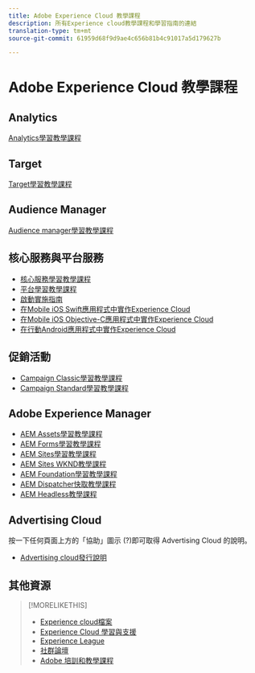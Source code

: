 ```yaml
---
title: Adobe Experience Cloud 教學課程
description: 所有Experience cloud教學課程和學習指南的連結
translation-type: tm+mt
source-git-commit: 61959d68f9d9ae4c656b81b4c91017a5d179627b

---
```



# Adobe Experience Cloud 教學課程

## Analytics

[Analytics學習教學課程](https://docs.adobe.com/content/help/en/analytics-learn/tutorials/overview.html)

## Target

[Target學習教學課程](https://docs.adobe.com/content/help/en/target-learn/tutorials/overview.html)

## Audience Manager

[Audience manager學習教學課程](https://docs.adobe.com/content/help/en/audience-manager-learn/tutorials/overview.html)

## 核心服務與平台服務

* [核心服務學習教學課程](https://docs.adobe.com/content/help/en/core-services-learn/tutorials/overview.html)
* [平台學習教學課程](https://docs.adobe.com/content/help/en/platform-learn/tutorials/overview.html)
* [啟動實施指南](https://docs.adobe.com/content/help/en/experience-cloud/implementing-in-websites-with-launch/index.html)
* [在Mobile iOS Swift應用程式中實作Experience Cloud](https://docs.adobe.com/content/help/en/experience-cloud/implementing-in-mobile-ios-swift-apps-with-launch/index.html)
* [在Mobile iOS Objective-C應用程式中實作Experience Cloud](https://docs.adobe.com/content/help/en/experience-cloud/implementing-in-mobile-ios-objective-c-apps-with-launch/index.html)
* [在行動Android應用程式中實作Experience Cloud](https://docs.adobe.com/content/help/en/experience-cloud/implementing-in-mobile-android-apps-with-launch/index.html)

## 促銷活動

* [Campaign Classic學習教學課程](https://docs.adobe.com/content/help/en/campaign-learn/campaign-classic-tutorials/overview.html)
* [Campaign Standard學習教學課程](https://docs.adobe.com/content/help/en/campaign-learn/campaign-standard-tutorials/overview.html)

## Adobe Experience Manager

* [AEM Assets學習教學課程](https://docs.adobe.com/content/help/en/experience-manager-learn/assets/overview.html)
* [AEM Forms學習教學課程](https://docs.adobe.com/content/help/en/experience-manager-learn/forms/overview.html)
* [AEM Sites學習教學課程](https://docs.adobe.com/content/help/en/experience-manager-learn/sites/overview.html)
* [AEM Sites WKND教學課程](https://docs.adobe.com/content/help/en/experience-manager-learn/getting-started-wknd-tutorial-develop/overview.html)
* [AEM Foundation學習教學課程](https://docs.adobe.com/content/help/en/experience-manager-learn/assets/overview.html)
* [AEM Dispatcher快取教學課程](https://docs.adobe.com/content/help/en/experience-manager-learn/dispatcher-tutorial/overview.html)
* [AEM Headless教學課程](https://docs.adobe.com/content/help/en/experience-manager-learn/getting-started-with-aem-headless/overview.html)

## Advertising Cloud

按一下任何頁面上方的「協助」圖示 (?)即可取得 Advertising Cloud 的說明。

* [Advertising cloud發行說明](https://docs.adobe.com/content/help/en/release-notes/experience-cloud/current.html#adcloud)

## 其他資源

> [!MORELIKETHIS]
>
>* [Experience cloud檔案](https://docs.adobe.com/content/help/en/experience-cloud/user-guides/home.html)
>* [Experience Cloud 學習與支援](https://helpx.adobe.com/support/experience-cloud.html)
>* [Experience League](https://experienceleague.adobe.com/)
>* [社群論壇](https://forums.adobe.com/community/experience-cloud/)
>* [Adobe 培訓和教學課程](https://helpx.adobe.com/learning.html?promoid=KAUDK)


<!--
<table>
<tr>
  <td>
    <a href="https://helpx.adobe.com/support/experience-cloud.html">
    <img alt="Learn & Support" src="/assets/roles.png"/>
    </a>
    <div>
    <a href="https://helpx.adobe.com/support/experience-cloud.html"><strong>Learn & Support</strong></a>
    </div>
    <em>Discover resources for learning Experience Cloud solutions.</em>
    <br>
  </td>
  <td>
    <a href="https://experienceleague.adobe.com/">
      <img alt="experience league" src="/assets/design.png">
    </a>
    <div>
    <a href="https://experienceleague.adobe.com/"><strong>Experience League</strong></a>
    </div>
    <em>Learn about key learning resources and upcoming events.</em>
    <br>
  </td>
  <td>
    <a href="https://forums.adobe.com/community/experience-cloud/">
      <img alt="form" src="/assets/dev.png">
    </a>
    <div>
    <a href="https://forums.adobe.com/community/experience-cloud/"><strong>Community Forums</strong></a>
    </div>
    <em>Interact with the Experience Cloud community.</em>
    <br>
  </td>
</tr>
</table>
-->
